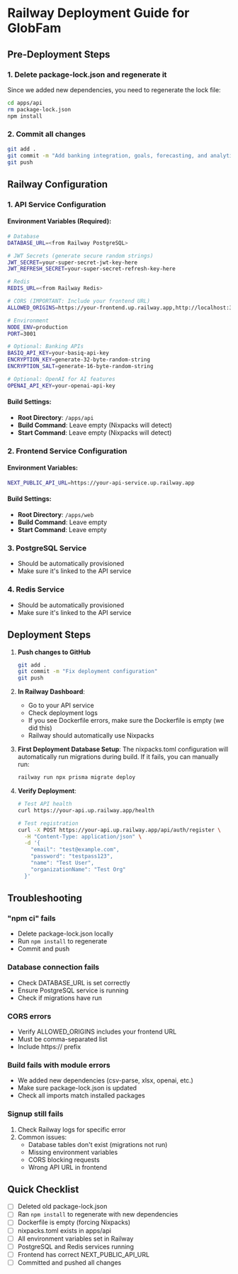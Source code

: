 # Railway Deployment Guide for GlobFam

## Pre-Deployment Steps

### 1. Delete package-lock.json and regenerate it
Since we added new dependencies, you need to regenerate the lock file:

```bash
cd apps/api
rm package-lock.json
npm install
```

### 2. Commit all changes
```bash
git add .
git commit -m "Add banking integration, goals, forecasting, and analytics features"
git push
```

## Railway Configuration

### 1. API Service Configuration

#### Environment Variables (Required):
```bash
# Database
DATABASE_URL=<from Railway PostgreSQL>

# JWT Secrets (generate secure random strings)
JWT_SECRET=your-super-secret-jwt-key-here
JWT_REFRESH_SECRET=your-super-secret-refresh-key-here

# Redis
REDIS_URL=<from Railway Redis>

# CORS (IMPORTANT: Include your frontend URL)
ALLOWED_ORIGINS=https://your-frontend.up.railway.app,http://localhost:3000

# Environment
NODE_ENV=production
PORT=3001

# Optional: Banking APIs
BASIQ_API_KEY=your-basiq-api-key
ENCRYPTION_KEY=generate-32-byte-random-string
ENCRYPTION_SALT=generate-16-byte-random-string

# Optional: OpenAI for AI features
OPENAI_API_KEY=your-openai-api-key
```

#### Build Settings:
- **Root Directory**: `/apps/api`
- **Build Command**: Leave empty (Nixpacks will detect)
- **Start Command**: Leave empty (Nixpacks will detect)

### 2. Frontend Service Configuration

#### Environment Variables:
```bash
NEXT_PUBLIC_API_URL=https://your-api-service.up.railway.app
```

#### Build Settings:
- **Root Directory**: `/apps/web`
- **Build Command**: Leave empty
- **Start Command**: Leave empty

### 3. PostgreSQL Service
- Should be automatically provisioned
- Make sure it's linked to the API service

### 4. Redis Service
- Should be automatically provisioned
- Make sure it's linked to the API service

## Deployment Steps

1. **Push changes to GitHub**
   ```bash
   git add .
   git commit -m "Fix deployment configuration"
   git push
   ```

2. **In Railway Dashboard**:
   - Go to your API service
   - Check deployment logs
   - If you see Dockerfile errors, make sure the Dockerfile is empty (we did this)
   - Railway should automatically use Nixpacks

3. **First Deployment Database Setup**:
   The nixpacks.toml configuration will automatically run migrations during build.
   If it fails, you can manually run:
   ```bash
   railway run npx prisma migrate deploy
   ```

4. **Verify Deployment**:
   ```bash
   # Test API health
   curl https://your-api.up.railway.app/health

   # Test registration
   curl -X POST https://your-api.up.railway.app/api/auth/register \
     -H "Content-Type: application/json" \
     -d '{
       "email": "test@example.com",
       "password": "testpass123",
       "name": "Test User",
       "organizationName": "Test Org"
     }'
   ```

## Troubleshooting

### "npm ci" fails
- Delete package-lock.json locally
- Run `npm install` to regenerate
- Commit and push

### Database connection fails
- Check DATABASE_URL is set correctly
- Ensure PostgreSQL service is running
- Check if migrations have run

### CORS errors
- Verify ALLOWED_ORIGINS includes your frontend URL
- Must be comma-separated list
- Include https:// prefix

### Build fails with module errors
- We added new dependencies (csv-parse, xlsx, openai, etc.)
- Make sure package-lock.json is updated
- Check all imports match installed packages

### Signup still fails
1. Check Railway logs for specific error
2. Common issues:
   - Database tables don't exist (migrations not run)
   - Missing environment variables
   - CORS blocking requests
   - Wrong API URL in frontend

## Quick Checklist

- [ ] Deleted old package-lock.json
- [ ] Ran `npm install` to regenerate with new dependencies
- [ ] Dockerfile is empty (forcing Nixpacks)
- [ ] nixpacks.toml exists in apps/api
- [ ] All environment variables set in Railway
- [ ] PostgreSQL and Redis services running
- [ ] Frontend has correct NEXT_PUBLIC_API_URL
- [ ] Committed and pushed all changes